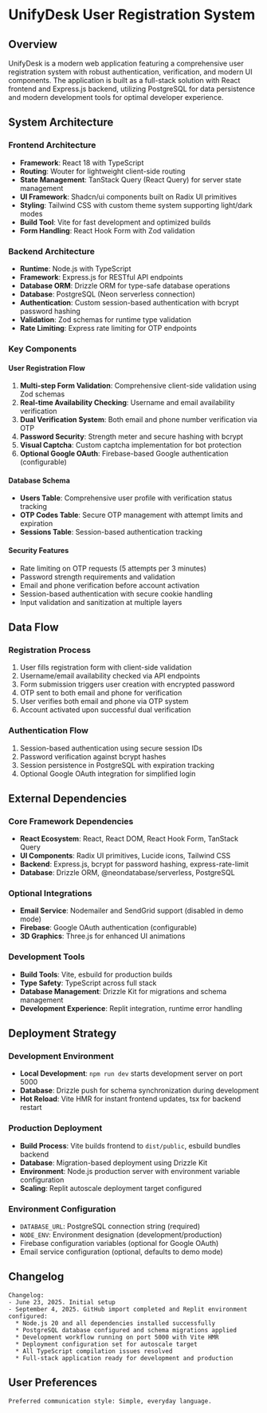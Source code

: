 # UnifyDesk User Registration System

## Overview

UnifyDesk is a modern web application featuring a comprehensive user registration system with robust authentication, verification, and modern UI components. The application is built as a full-stack solution with React frontend and Express.js backend, utilizing PostgreSQL for data persistence and modern development tools for optimal developer experience.

## System Architecture

### Frontend Architecture
- **Framework**: React 18 with TypeScript
- **Routing**: Wouter for lightweight client-side routing
- **State Management**: TanStack Query (React Query) for server state management
- **UI Framework**: Shadcn/ui components built on Radix UI primitives
- **Styling**: Tailwind CSS with custom theme system supporting light/dark modes
- **Build Tool**: Vite for fast development and optimized builds
- **Form Handling**: React Hook Form with Zod validation

### Backend Architecture
- **Runtime**: Node.js with TypeScript
- **Framework**: Express.js for RESTful API endpoints
- **Database ORM**: Drizzle ORM for type-safe database operations
- **Database**: PostgreSQL (Neon serverless connection)
- **Authentication**: Custom session-based authentication with bcrypt password hashing
- **Validation**: Zod schemas for runtime type validation
- **Rate Limiting**: Express rate limiting for OTP endpoints

### Key Components

#### User Registration Flow
1. **Multi-step Form Validation**: Comprehensive client-side validation using Zod schemas
2. **Real-time Availability Checking**: Username and email availability verification
3. **Dual Verification System**: Both email and phone number verification via OTP
4. **Password Security**: Strength meter and secure hashing with bcrypt
5. **Visual Captcha**: Custom captcha implementation for bot protection
6. **Optional Google OAuth**: Firebase-based Google authentication (configurable)

#### Database Schema
- **Users Table**: Comprehensive user profile with verification status tracking
- **OTP Codes Table**: Secure OTP management with attempt limits and expiration
- **Sessions Table**: Session-based authentication tracking

#### Security Features
- Rate limiting on OTP requests (5 attempts per 3 minutes)
- Password strength requirements and validation
- Email and phone verification before account activation
- Session-based authentication with secure cookie handling
- Input validation and sanitization at multiple layers

## Data Flow

### Registration Process
1. User fills registration form with client-side validation
2. Username/email availability checked via API endpoints
3. Form submission triggers user creation with encrypted password
4. OTP sent to both email and phone for verification
5. User verifies both email and phone via OTP system
6. Account activated upon successful dual verification

### Authentication Flow
1. Session-based authentication using secure session IDs
2. Password verification against bcrypt hashes
3. Session persistence in PostgreSQL with expiration tracking
4. Optional Google OAuth integration for simplified login

## External Dependencies

### Core Framework Dependencies
- **React Ecosystem**: React, React DOM, React Hook Form, TanStack Query
- **UI Components**: Radix UI primitives, Lucide icons, Tailwind CSS
- **Backend**: Express.js, bcrypt for password hashing, express-rate-limit
- **Database**: Drizzle ORM, @neondatabase/serverless, PostgreSQL

### Optional Integrations
- **Email Service**: Nodemailer and SendGrid support (disabled in demo mode)
- **Firebase**: Google OAuth authentication (configurable)
- **3D Graphics**: Three.js for enhanced UI animations

### Development Tools
- **Build Tools**: Vite, esbuild for production builds
- **Type Safety**: TypeScript across full stack
- **Database Management**: Drizzle Kit for migrations and schema management
- **Development Experience**: Replit integration, runtime error handling

## Deployment Strategy

### Development Environment
- **Local Development**: `npm run dev` starts development server on port 5000
- **Database**: Drizzle push for schema synchronization during development
- **Hot Reload**: Vite HMR for instant frontend updates, tsx for backend restart

### Production Deployment
- **Build Process**: Vite builds frontend to `dist/public`, esbuild bundles backend
- **Database**: Migration-based deployment using Drizzle Kit
- **Environment**: Node.js production server with environment variable configuration
- **Scaling**: Replit autoscale deployment target configured

### Environment Configuration
- `DATABASE_URL`: PostgreSQL connection string (required)
- `NODE_ENV`: Environment designation (development/production)
- Firebase configuration variables (optional for Google OAuth)
- Email service configuration (optional, defaults to demo mode)

## Changelog

```
Changelog:
- June 23, 2025. Initial setup
- September 4, 2025. GitHub import completed and Replit environment configured:
  * Node.js 20 and all dependencies installed successfully
  * PostgreSQL database configured and schema migrations applied
  * Development workflow running on port 5000 with Vite HMR
  * Deployment configuration set for autoscale target
  * All TypeScript compilation issues resolved
  * Full-stack application ready for development and production
```

## User Preferences

```
Preferred communication style: Simple, everyday language.
```